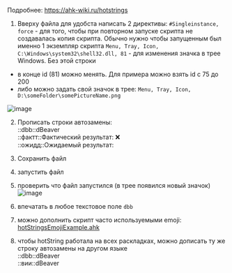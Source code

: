 Подробнее: https://ahk-wiki.ru/hotstrings


1. Вверху файла для удобста написать 2 директивы: 
`#Singleinstance, force` - для того, чтобы при повторном запуске скрипта не создавалась копия скрипта. Обычно нужно чтобы запущенным был именно 1 экземпляр скрипта
`Menu, Tray, Icon, C:\Windows\system32\shell32.dll, 81` - для изменения значка в трее Windows. Без этой строки
- в конце id (81) можно менять. Для примера можно взять id с 75 до 200
- либо можно задать свой значок в трее: `Menu, Tray, Icon,  D:\someFolder\somePictureName.png`

![image](https://github.com/gggittt/autoHotKeyAHK/assets/69504430/c56544fa-8578-428f-bbf9-2c1c67bc6b5e)

2. Прописать строки автозамены: <br>
::dbb::dBeaver <br>
::фактт::Фактический результат:  ❌<br>
::ожидд::Ожидаемый результат:<br>

3. Сохранить файл
4. запустить файл
5. проверить что файл запустился (в трее появился новый значок)
   ![image](https://github.com/gggittt/autoHotKeyAHK/assets/69504430/06b79eaf-75f0-4d0b-b2c6-2cb44f340112)
6. впечатать в любое текстовое поле `dbb`
7. можно дополнить скрипт часто используемыми emoji: [hotStringsEmojiExample.ahk](https://github.com/gggittt/autoHotKeyAHK/blob/main/hotStringsEmojiExample.ahk)
8. чтобы hotString работала на всех раскладках, можно дописать ту же строку автозамены на другом языке <br>
::dbb::dBeaver <br>
::вии::dBeaver <br>
